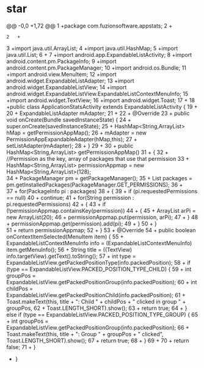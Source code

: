 star
====
@@ -0,0 +1,72 @@
1	+package com.fuzionsoftware.appstats;
2	+

	2	+
3	+import java.util.ArrayList;
4	+import java.util.HashMap;
5	+import java.util.List;
6	+
7	+import android.app.ExpandableListActivity;
8	+import android.content.pm.PackageInfo;
9	+import android.content.pm.PackageManager;
10	+import android.os.Bundle;
11	+import android.view.MenuItem;
12	+import android.widget.ExpandableListAdapter;
13	+import android.widget.ExpandableListView;
14	+import android.widget.ExpandableListView.ExpandableListContextMenuInfo;
15	+import android.widget.TextView;
16	+import android.widget.Toast;
17	+
18	+public class ApplicationStatsActivity extends ExpandableListActivity {
19	+
20	+    ExpandableListAdapter mAdapter;
21	+
22	+    @Override
23	+    public void onCreate(Bundle savedInstanceState) {
24	+        super.onCreate(savedInstanceState);
25	+        HashMap<String,ArrayList<PackageInfo>> hMap = getPermissionAppMap();
26	+        mAdapter = new PermissionAppExpandableAdapter(hMap,this);
27	+        setListAdapter(mAdapter);
28	+    }
29	+
30	+    public HashMap<String,ArrayList<PackageInfo>> getPermissionAppMap()
31	+    {
32	+    	//Permission as the key, array of packages that use that permission
33	+    	HashMap<String,ArrayList<PackageInfo>> permissionAppmap = new HashMap<String,ArrayList<PackageInfo>>(128);    	
34	+    	PackageManager pm  = getPackageManager();
35	+    	List<PackageInfo> packages = pm.getInstalledPackages(PackageManager.GET_PERMISSIONS);
36	+    	
37	+    	for(PackageInfo pi : packages)
38	+    	{
39	+    		if (pi.requestedPermissions == null)
40	+    			continue;
41	+    		for(String permission : pi.requestedPermissions)
42	+    		{
43	+	    		if (!permissionAppmap.containsKey(permission))
44	+	    		{
45	+	    			ArrayList<PackageInfo> arPi = new ArrayList<PackageInfo>(20);
46	+	    			permissionAppmap.put(permission, arPi);
47	+	    		}
48	+    			permissionAppmap.get(permission).add(pi);
49	+    		}
50	+    	}    
51	+    	return permissionAppmap;
52	+    }
53	+    @Override
54	+    public boolean onContextItemSelected(MenuItem item) {
55	+        ExpandableListContextMenuInfo info = (ExpandableListContextMenuInfo) item.getMenuInfo();
56	+        String title = ((TextView) info.targetView).getText().toString();
57	+        int type = ExpandableListView.getPackedPositionType(info.packedPosition);
58	+        if (type == ExpandableListView.PACKED_POSITION_TYPE_CHILD) {
59	+            int groupPos = ExpandableListView.getPackedPositionGroup(info.packedPosition); 
60	+            int childPos = ExpandableListView.getPackedPositionChild(info.packedPosition); 
61	+            Toast.makeText(this, title + ": Child " + childPos + " clicked in group " + groupPos,
62	+                    Toast.LENGTH_SHORT).show();
63	+            return true;
64	+        } else if (type == ExpandableListView.PACKED_POSITION_TYPE_GROUP) {
65	+            int groupPos = ExpandableListView.getPackedPositionGroup(info.packedPosition); 
66	+            Toast.makeText(this, title + ": Group " + groupPos + " clicked", Toast.LENGTH_SHORT).show();
67	+            return true;
68	+        }
69	+
70	+        return false;
	71	+    }
* }
